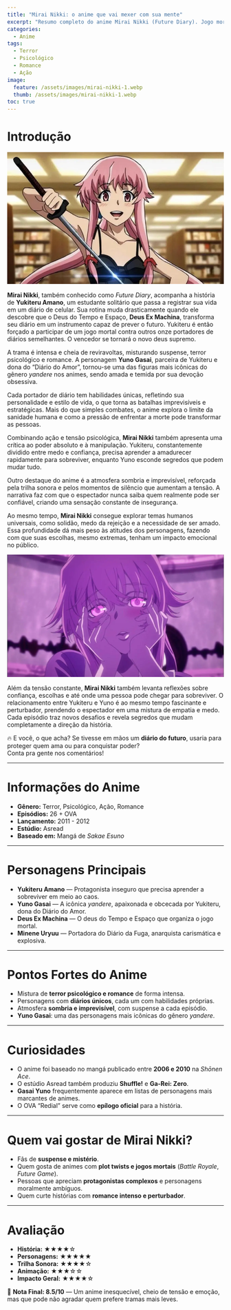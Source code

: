 ```yaml
---
title: "Mirai Nikki: o anime que vai mexer com sua mente"
excerpt: "Resumo completo do anime Mirai Nikki (Future Diary). Jogo mortal entre portadores de diários do futuro, misturando terror psicológico, romance e suspense."
categories:
  - Anime
tags:
  - Terror
  - Psicológico
  - Romance
  - Ação
image:
  feature: /assets/images/mirai-nikki-1.webp
  thumb: /assets/images/mirai-nikki-1.webp
toc: true
---
```


# Introdução

![Mirai Nikki - Yukiteru e Yuno](/assets/images/mirai-nikki-1.webp)

**Mirai Nikki**, também conhecido como *Future Diary*, acompanha a história de **Yukiteru Amano**, um estudante solitário que passa a registrar sua vida em um diário de celular. Sua rotina muda drasticamente quando ele descobre que o Deus do Tempo e Espaço, **Deus Ex Machina**, transforma seu diário em um instrumento capaz de prever o futuro. Yukiteru é então forçado a participar de um jogo mortal contra outros onze portadores de diários semelhantes. O vencedor se tornará o novo deus supremo.

A trama é intensa e cheia de reviravoltas, misturando suspense, terror psicológico e romance. A personagem **Yuno Gasai**, parceira de Yukiteru e dona do “Diário do Amor”, tornou-se uma das figuras mais icônicas do gênero *yandere* nos animes, sendo amada e temida por sua devoção obsessiva.

Cada portador de diário tem habilidades únicas, refletindo sua personalidade e estilo de vida, o que torna as batalhas imprevisíveis e estratégicas. Mais do que simples combates, o anime explora o limite da sanidade humana e como a pressão de enfrentar a morte pode transformar as pessoas.

Combinando ação e tensão psicológica, **Mirai Nikki** também apresenta uma crítica ao poder absoluto e à manipulação. Yukiteru, constantemente dividido entre medo e confiança, precisa aprender a amadurecer rapidamente para sobreviver, enquanto Yuno esconde segredos que podem mudar tudo.

Outro destaque do anime é a atmosfera sombria e imprevisível, reforçada pela trilha sonora e pelos momentos de silêncio que aumentam a tensão. A narrativa faz com que o espectador nunca saiba quem realmente pode ser confiável, criando uma sensação constante de insegurança.

Ao mesmo tempo, **Mirai Nikki** consegue explorar temas humanos universais, como solidão, medo da rejeição e a necessidade de ser amado. Essa profundidade dá mais peso às atitudes dos personagens, fazendo com que suas escolhas, mesmo extremas, tenham um impacto emocional no público.

![Gasai Yuno - Mirai Nikki](/assets/images/mirai-nikki-2.webp)

Além da tensão constante, **Mirai Nikki** também levanta reflexões sobre confiança, escolhas e até onde uma pessoa pode chegar para sobreviver. O relacionamento entre Yukiteru e Yuno é ao mesmo tempo fascinante e perturbador, prendendo o espectador em uma mistura de empatia e medo. Cada episódio traz novos desafios e revela segredos que mudam completamente a direção da história.

🔥 E você, o que acha? Se tivesse em mãos um **diário do futuro**, usaria para proteger quem ama ou para conquistar poder?  
Conta pra gente nos comentários!

---

# Informações do Anime

- **Gênero:** Terror, Psicológico, Ação, Romance  
- **Episódios:** 26 + OVA  
- **Lançamento:** 2011 - 2012  
- **Estúdio:** Asread  
- **Baseado em:** Mangá de *Sakae Esuno*  

---

# Personagens Principais

- **Yukiteru Amano** — Protagonista inseguro que precisa aprender a sobreviver em meio ao caos.  
- **Yuno Gasai** — A icônica *yandere*, apaixonada e obcecada por Yukiteru, dona do Diário do Amor.  
- **Deus Ex Machina** — O deus do Tempo e Espaço que organiza o jogo mortal.  
- **Minene Uryuu** — Portadora do Diário da Fuga, anarquista carismática e explosiva.  

---

# Pontos Fortes do Anime

- Mistura de **terror psicológico e romance** de forma intensa.  
- Personagens com **diários únicos**, cada um com habilidades próprias.  
- Atmosfera **sombria e imprevisível**, com suspense a cada episódio.  
- **Yuno Gasai**: uma das personagens mais icônicas do gênero *yandere*.  

---

# Curiosidades

- O anime foi baseado no mangá publicado entre **2006 e 2010** na *Shōnen Ace*.  
- O estúdio Asread também produziu **Shuffle!** e **Ga-Rei: Zero**.  
- **Gasai Yuno** frequentemente aparece em listas de personagens mais marcantes de animes.  
- O OVA “Redial” serve como **epílogo oficial** para a história.  

---

# Quem vai gostar de Mirai Nikki?

- Fãs de **suspense e mistério**.  
- Quem gosta de animes com **plot twists e jogos mortais** (*Battle Royale*, *Future Game*).  
- Pessoas que apreciam **protagonistas complexos** e personagens moralmente ambíguos.  
- Quem curte histórias com **romance intenso e perturbador**.  

---

# Avaliação

- **História:** ★★★★☆  
- **Personagens:** ★★★★★  
- **Trilha Sonora:** ★★★★☆  
- **Animação:** ★★★☆☆  
- **Impacto Geral:** ★★★★☆  

🔎 **Nota Final: 8.5/10** — Um anime inesquecível, cheio de tensão e emoção, mas que pode não agradar quem prefere tramas mais leves.  
